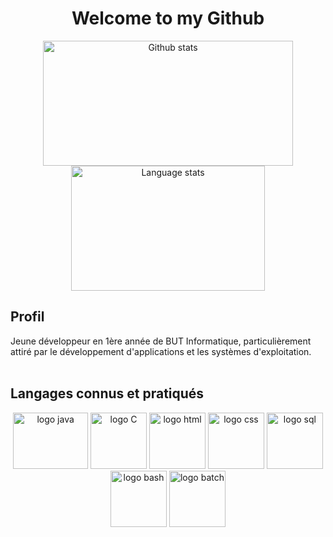 <div align="center">
  <h1>Welcome to my Github</h1>
  <img src="https://github-profile-summary-cards.vercel.app/api/cards/stats?username=hevanne&theme=tokyonight" alt="Github stats" width="400" height="200">
  <img src="https://github-readme-stats.vercel.app/api/top-langs?username=hevanne&layout=compact&langs_count=8&theme=tokyonight" alt="Language stats" width="310" height="200">
</div>

## Profil

Jeune développeur en 1ère année de BUT Informatique, particulièrement attiré par le développement d'applications et les systèmes d'exploitation. <br><br>

## Langages connus et pratiqués

<p align="center">
  <img src="https://logos-world.net/wp-content/uploads/2022/07/Java-Logo.png" alt="logo java" width="120" height="90">
  <img src="https://upload.wikimedia.org/wikipedia/commons/thumb/1/18/C_Programming_Language.svg/280px-C_Programming_Language.svg.png" alt="logo C" w idth="90" height="90">
  <img src="https://upload.wikimedia.org/wikipedia/commons/thumb/6/61/HTML5_logo_and_wordmark.svg/512px-HTML5_logo_and_wordmark.svg.png" alt="logo html" width="90" height="90">
  <img src="https://upload.wikimedia.org/wikipedia/commons/thumb/d/d5/CSS3_logo_and_wordmark.svg/1200px-CSS3_logo_and_wordmark.svg.png" alt="logo css" width="90" height="90">
  <img src="https://colibri.unistra.fr/application/assets/images/courses/sql_icone.png" alt="logo sql" width="90" height="90">
  <img src="https://bashlogo.com/img/symbol/png/full_colored_light.png" alt="logo bash" width="90" height="90">
  <img src="https://upload.wikimedia.org/wikipedia/commons/thumb/5/5f/Windows_logo_-_2012.svg/2048px-Windows_logo_-_2012.svg.png" alt="logo batch" width="90" height="90">
</p>

<!--
**hevanne/hevanne** is a ✨ _special_ ✨ repository because its `README.md` (this file) appears on your GitHub profile.


Affichable quand des projets seront postés (perte des stats avec changement de nom)

Here are some ideas to get you started:

- 🔭 I’m currently working on ...
- 🌱 I’m currently learning ...
- 👯 I’m looking to collaborate on ...
- 🤔 I’m looking for help with ...
- 💬 Ask me about ...
- 📫 How to reach me: ...
- 😄 Pronouns: ...
- ⚡ Fun fact: ...
-->
